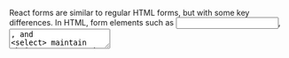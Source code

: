 
React forms are similar to regular HTML forms, but with some key differences. In HTML, form elements such as <input>, <textarea>, and <select> maintain their own state and update based on user input. In React, mutable state is typically kept in the state property of components and updated with setState().

Let's start with a simple form and gradually add more features to it.

1. Basic Form

```jsx
import React from 'react';

function SimpleForm() {
  return (
    <form>
      <label>
        Name:
        <input type="text" name="name" />
      </label>
      <input type="submit" value="Submit" />
    </form>
  );
}

export default SimpleForm;
```


This will render a form with a single text input and a submit button. However, this form doesn't do anything yet because we haven't told it what to do when the form is submitted.

2. Adding a Form Submission Handler

To make the form do something when submitted, we'll add a function to handle the submission. We'll use the onSubmit event handler in React to call this function when the form is submitted.

```jsx
import React from 'react';

function SimpleForm() {
  function handleSubmit(event) {
    event.preventDefault();
    alert('Form submitted');
  }

  return (
    <form onSubmit={handleSubmit}>
      <label>
        Name:
        <input type="text" name="name" />
      </label>
      <input type="submit" value="Submit" />
    </form>
  );
}

export default SimpleForm;
```

Now, when you submit the form, an alert will pop up saying "Form submitted." Note that we call event.preventDefault() to prevent the form from being submitted in the traditional way, which would cause the page to refresh.

3. Controlled Components

In React, form inputs such as <input>, <textarea>, and <select> are typically used as "controlled components." This means that the value of the input is controlled by the state of the component, and every change to the input updates the state.

Let's make the text input in our form a controlled component.

```jsx
import React, { useState } from 'react';

function SimpleForm() {
  const [name, setName] = useState('');

  function handleSubmit(event) {
    event.preventDefault();
    alert('Form submitted');
  }

  function handleChange(event) {
    setName(event.target.value);
  }

  return (
    <form onSubmit={handleSubmit}>
      <label>
        Name:
        <input type="text" name="name" value={name} onChange={handleChange} />
      </label>
      <input type="submit" value="Submit" />
    </form>
  );
}

export default SimpleForm;
```

Now, every time you type into the text input, the handleChange function is called, updating the state with the new value of the input. The state then updates the value of the input, keeping everything in sync.

4. Handling Multiple Inputs

If you have multiple controlled inputs, you can add a name attribute to each element and let the handler function choose what to do based on the name of the target element.

```jsx
import React, { useState } from 'react';

function SimpleForm() {
  const [formState, setFormState] = useState({
    name: '',
    email: '',
  });

  function handleSubmit(event) {
    event.preventDefault();
    alert(`Name: ${formState.name}, Email: ${formState.email}`);
  }

  function handleChange(event) {
    setFormState({
      ...formState,
      [event.target.name]: event.target.value,
    });
  }

  return (
    <form onSubmit={handleSubmit}>
      <label>
        Name:
        <input type="text" name="name" value={formState.name} onChange={handleChange} />
      </label>
      <label>
        Email:
        <input type="text" name="email" value={formState.email} onChange={handleChange} />
      </label>
      <input type="submit" value="Submit" />
    </form>
  );
}

export default SimpleForm;
```

5. Validation

We can add validation to our form to ensure that the user has filled out all necessary fields. We'll add a simple validation that requires the user to fill out both the name and email fields.

```jsx
import React, { useState } from 'react';

function SimpleForm() {
  const [formState, setFormState] = useState({
    name: '',
    email: '',
  });

  function handleSubmit(event) {
    event.preventDefault();
    if (!formState.name || !formState.email) {
      alert('Please fill out all fields');
      return;
    }
    alert(`Name: ${formState.name}, Email: ${formState.email}`);
  }

  function handleChange(event) {
    setFormState({
      ...formState,
      [event.target.name]: event.target.value,
    });
  }

  return (
    <form onSubmit={handleSubmit}>
      <label>
        Name:
        <input type="text" name="name" value={formState.name} onChange={handleChange} />
      </label>
      <label>
        Email:
        <input type="text" name="email" value={formState.email} onChange={handleChange} />
      </label>
      <input type="submit" value="Submit" />
    </form>
  );
}

export default SimpleForm;
```

Now, if the user tries to submit the form without filling out both the name and email fields, an alert will pop up asking them to fill out all fields.

This is a simple example of a form in React. Forms in real-world applications can be much more complex, with many inputs and complex validation rules. However, the basic principles demonstrated here—using controlled components and handling form submission—remain the same.


```jsx
import React, { useState } from "react";

function App() {
   declaring state
  const [state, setState] = useState({
    firstName: "",
    lastName: "",
    email: "",
    country: "",
    tel: "",
    dateOfBirth: "",
    favoriteColor: "",
    weight: "",
    gender: "",
    file: "",
    bio: "",
    skills: {
      html: false,
      css: false,
      javascript: false,
    },
  });

  const handleChange = (e) => {
    const { name, value, type, checked } = e.target;
    if (type === "checkbox") {
      setState(prevState => ({
        ...prevState,
        skills: { ...prevState.skills, [name]: checked },
      }));
    } else if (type === "file") {
      setState(prevState => ({ ...prevState, [name]: e.target.files[0] }));
    } else {
      setState(prevState => ({ ...prevState, [name]: value }));
    }
  };

  const handleSubmit = (e) => {
    e.preventDefault();
    const {
      firstName,
      lastName,
      email,
      tel,
      dateOfBirth,
      favoriteColor,
      weight,
      country,
      gender,
      bio,
      file,
      skills,
    } = state;

    const formattedSkills = [];
    for (const key in skills) {
      if (skills[key]) {
        formattedSkills.push(key.toUpperCase());
      }
    }
    const data = {
      firstName,
      lastName,
      email,
      tel,
      dateOfBirth,
      favoriteColor,
      weight,
      country,
      gender,
      bio,
      file,
      skills: formattedSkills,
    };
    console.log(data);
  };

  const {
    firstName,
    lastName,
    email,
    tel,
    dateOfBirth,
    favoriteColor,
    weight,
    country,
    gender,
    bio,
  } = state;

  return (
    <div className="App">
      <h3>Add Student</h3>
      <form onSubmit={handleSubmit} noValidate>
        <div className="row">
          <div className="form-group">
            <label htmlFor="firstName">First Name </label>
            <input
              type="text"
              name="firstName"
              value={firstName}
              onChange={handleChange}
              onBlur={handleBlur}
              placeholder="First Name"
            /> <br />
            <small>{firstName}</small>
          </div>
          <div className="form-group">
            <label htmlFor="lastName">Last Name </label>
            <input
              type="text"
              name="lastName"
              value={lastName}
              onChange={handleChange}
              placeholder="Last Name"
            />
          </div>
          <div className="form-group">
            <label htmlFor="email">Email </label>
            <input
              type="email"
              name="email"
              value={email}
              onChange={handleChange}
              placeholder="Email"
            />
          </div>
        </div>

        <div className="form-group">
          <label htmlFor="tel">Telephone </label>
          <input
            type="tel"
            name="tel"
            value={tel}
            onChange={handleChange}
            placeholder="Tel"
          />
        </div>

        <div className="form-group">
          <label htmlFor="dateOfBirth">Date of birth </label>
          <input
            type="date"
            name="dateOfBirth"
            value={dateOfBirth}
            onChange={handleChange}
            placeholder="Date of Birth"
          />
        </div>
        <div className="form-group">
          <label htmlFor="favoriteColor">Favorite Color</label>
          <input
            type="color"
            id="favoriteColor"
            name="favoriteColor"
            value={favoriteColor}
            onChange={handleChange}
            placeholder="Favorite Color"
          />
        </div>
        <div className="form-group">
          <label htmlFor="weight">Weight </label>
          <input
            type="number"
            id="weight"
            name="weight"
            value={weight}
            onChange={handleChange}
            placeholder="Weight in Kg"
          />
        </div>
        <div>
          <label htmlFor="country">Country</label> <br />
          <select name="country" onChange={handleChange} id="country">
            {selectOptions}
          </select>
        </div>

        <div>
          <p>Gender</p>
          <div>
            <input
              type="radio"
              id="female"
              name="gender"
              value="Female"
              onChange={handleChange}
              checked={gender === "Female"}
            />
            <label htmlFor="female">Female</label>
          </div>
          <div>
            <input
              id="male"
              type="radio"
              name="gender"
              value="Male"
              onChange={handleChange}
              checked={gender === "Male"}
            />
            <label htmlFor="male">Male</label>
          </div>
          <div>
            <input
              id="other"
              type="radio"
              name="gender"
              value="Other"
              onChange={handleChange}
              checked={gender === "Other"}
            />
            <label htmlFor="other">Other</label>
          </div>
        </div>

        <div>
          <p>Select your skills</p>
          <div>
            <input
              type="checkbox"
              id="html"
              name="html"
              onChange={handleChange}
            />
            <label htmlFor="html">HTML</label>
          </div>
          <div>
            <input
              type="checkbox"
              id="css"
              name="css"
              onChange={handleChange}
            />
            <label htmlFor="css">CSS</label>
          </div>
          <div>
            <input
              type="checkbox"
              id="javascript"
              name="javascript"
              onChange={handleChange}
            />
            <label htmlFor="javascript">JavaScript</label>
          </div>
        </div>
        <div>
          <label htmlFor="bio">Bio</label> <br />
          <textarea
            id="bio"
            name="bio"
            value={bio}
            onChange={handleChange}
            cols="120"
            rows="10"
            placeholder="Write about yourself ..."
          />
        </div>

        <div>
          <input type="file" name="file" onChange={handleChange} />
        </div>
        <div>
          <button>Submit</button>
        </div>
      </form>
    </div>
  );
}
```